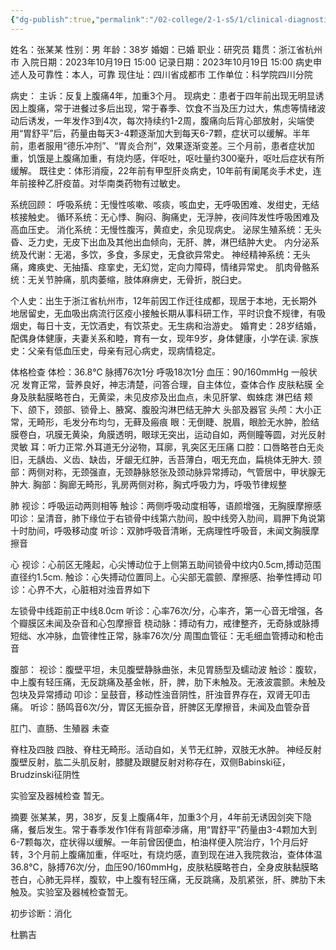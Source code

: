 ```yaml
---
{"dg-publish":true,"permalink":"/02-college/2-1-s5/1/clinical-diagnostics-medical-record-work/","tags":["诊断学"]}
---
```


姓名：张某某
性别：男
年龄：38岁
婚姻：已婚
职业：研究员
籍贯：浙江省杭州市
入院日期：2023年10月19日 15:00
记录日期：2023年10月19日 15:00
病史申述人及可靠性：本人，可靠
现住址：四川省成都市
工作单位：科学院四川分院

病史：
主诉：反复上腹痛4年，加重3个月。
现病史：患者于四年前出现无明显诱因上腹痛，常于进餐过多后出现，常于春季、饮食不当及压力过大，焦虑等情绪波动后诱发，一年发作3到4次，每次持续约1-2周，腹痛向后背心部放射，尖端使用“胃舒平”后，药量由每天3-4颗逐渐加大到每天6-7颗，症状可以缓解。半年前，患者服用“德乐冲剂”、“胃炎合剂”，效果逐渐变差。三个月前，患者症状加重，饥饿是上腹痛加重，有烧灼感，伴呕吐，呕吐量约300毫升，呕吐后症状有所缓解。
既往史：体形消瘦，22年前有甲型肝炎病史，10年前有阑尾炎手术史，连年前接种乙肝疫苗。对华南类药物有过敏史。

系统回顾：
呼吸系统：无慢性咳嗽、咳痰，咳血史，无呼吸困难、发绀史，无结核接触史。
循环系统：无心悸、胸闷、胸痛史，无浮肿，夜间阵发性呼吸困难及高血压史。
消化系统：无慢性腹泻，黄疸史，余见现病史。
泌尿生殖系统：无头昏、乏力史，无皮下出血及其他出血倾向，无肝、脾，淋巴结肿大史。
内分泌系统及代谢：无渴，多饮，多食，多尿史，无食欲异常史。
神经精神系统：无头痛，瘫痪史、无抽搐、痉挛史，无幻觉，定向力障碍，情绪异常史。
肌肉骨骼系统：无关节肿痛，肌肉萎缩，肢体麻痹史，无骨折，脱臼史。

个人史：出生于浙江省杭州市，12年前因工作迁往成都，现居于本地，无长期外地居留史，无血吸出病流行区疫小接触长期从事科研工作，平时识食不规律，有吸烟史，每日十支，无饮酒史，有饮茶史。无生病和治游史。
婚育史：28岁结婚，配偶身体健康，夫妻关系和睦，育有一女，现年9岁，身体健康，小学在读.
家族史：父亲有低血压史，母亲有冠心病史，现病情稳定。

体格检查
体检：36.8℃  脉搏76次1分  呼吸18次1分  血压：90/160mmHg
一般状况
发育正常，营养良好，神志清楚，问答合理，自主体位，查体合作
皮肤粘膜
全身及肤黏膜略苍白，无黄梁，未见皮疹及出血点，未见肝掌、蜘蛛痣
淋巴结
颊下、颌下，颈部、锁骨上、腋窝、腹股沟淋巴结无肿大
头部及器官
头颅：大小正常，无畸形，毛发分布均匀，无藓及瘢痕
眼：无倒睫、脱眉，眼脸无水肿，脸结膜卷白，巩膜无黄染，角膜透明，眼球无突出，运动自如，两侧瞳等圆，对光反射灵敏
耳：听力正常.外耳道无分泌物，耳廓，乳突区无压痛
口腔：口唇略苍白无炎旧，无龋齿、义齿、缺齿，牙龈无红肿，舌苔薄白，咽无充血，扁桃体无肿大.
颈部：两侧对称，无颈强直，无颈静脉怒张及颈动脉异常搏动，气管居中，甲状腺无肿大.
胸部：胸廊无畸形，乳房两侧对称，胸式呼吸力为，呼吸节律规整

肺
视诊：呼吸运动两则相等
触诊：两侧呼吸动度相等，语颜增强，无胸膜摩擦感
叩诊：呈清音，肺下缘位于右锁骨中线第六肋间，股中线旁入肋间，肩胛下角说第十时肋间，呼吸移动度
听诊：双肺呼吸音清晰，无病理性呼吸音，未闻文胸膜摩擦音

心
视诊：心前区无隆起，心尖博动位于上侧第五助间锁骨中纹内0.5cm,搏动范围直径约1.5cm.
触诊：心失搏动位置同上。心尖部无震颤、摩擦感、抬拳性搏动
叩诊：心界不大，心脏相对浊音界如下

左锁骨中线距前正中线8.0cm
听诊：心率76次/分，心率齐，第一心音无增强，各个瓣膜区未闻及杂音和心包摩擦音
桡动脉：搏动有力，戒律整齐，无奇脉或脉搏短绌、水冲脉，血管律性正常，脉率76次/分
周围血管征：无毛细血管搏动和枪击音

腹部：
视诊：腹壁平坦，未见腹壁静脉曲张，未见胃肠型及蠕动波
触诊：腹软，中上腹有轻压痛，无反跳痛及基金帐，肝，脾，肋下未触及。无液波震颤。未触及包块及异常搏动
叩诊：呈鼓音，移动性浊音阴性，肝浊音界存在，双肾无叩击痛。
听诊：肠鸣音6次/分，胃区无振杂音，肝脾区无摩擦音，未闻及血管杂音

肛门、直肠、生殖器
未查

脊柱及四肢
四肢、脊柱无畸形。活动自如，关节无红肿，双肢无水肿。
神经反射
腹壁反射，肱二头肌反射，膝腱及跟腱反射对称存在，双侧Babinski征，Brudzinski征阴性

实验室及器械检查
暂无。

摘要
张某某，男，38岁，反复上腹痛4年，加重3个月，4年前无诱因剑突下隐痛，餐后发生。常于春季发作1伴有背部牵涉痛，用“胃舒平”药量由3-4颗加大到6-7颗每次，症状得以缓解。一年前曾因便血，柏油样便入院治疗，1个月后好转，3个月前上腹痛加重，伴呕吐，有烧灼感，直到现在进入我院救治，查体体温36.8℃，脉搏76次/分，血压90/160mmHg，皮肤粘膜略苍白，全身皮肤黏膜略苍白，心肺无异样，腹软，中上腹有轻压痛，无反跳痛，及肌紧张，肝、脾肋下未触及。实验室及器械检查暂无。

初步诊断：消化

杜鹏吉